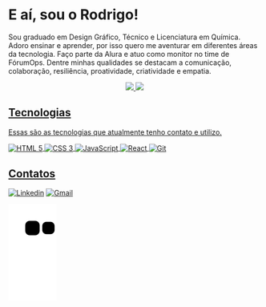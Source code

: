 <h1 align="left">E aí, sou o Rodrigo!</h1>

Sou graduado em Design Gráfico, Técnico e Licenciatura em Química. Adoro ensinar e aprender, por isso quero me aventurar em diferentes áreas da tecnologia. Faço parte da Alura e atuo como monitor no time de FórumOps. Dentre minhas qualidades se destacam a comunicação, colaboração, resiliência, proatividade, criatividade e empatia.

<div align="center">
  <a href="https://github.com/RodrigoHarder">
  <img height="175em" src="https://github-readme-stats.vercel.app/api?username=RodrigoHarder&show_icons=true&theme=react&include_all_commits=true&count_private=true"/> <img height="175em" src="https://github-readme-stats.vercel.app/api/top-langs/?username=RodrigoHarder&layout=compact&langs_count=7&theme=react"/>
</div>

<div>
  <h2>Tecnologias</h2>
  <p>Essas são as tecnologias que atualmente tenho contato e utilizo.</p>
  <p>
    <img align="center" alt="HTML 5" src="https://img.shields.io/badge/HTML5-E34F26?style=for-the-badge&logo=html5&logoColor=white">
    <img align="center" alt="CSS 3" src="https://img.shields.io/badge/CSS3-1572B6?style=for-the-badge&logo=css3&logoColor=white">
    <img align="center" alt="JavaScript" src="https://img.shields.io/badge/JavaScript-323330?style=for-the-badge&logo=javascript&logoColor=F7DF1E">
    <img align="center" alt="React" src="https://img.shields.io/badge/React-20232A?style=for-the-badge&logo=react&logoColor=61DAFB">
    <img align="center" alt="Git" src="https://img.shields.io/badge/GIT-E44C30?style=for-the-badge&logo=git&logoColor=white"> 
  </p>
</div>

## Contatos
<a href="http://www.linkedin.com/in/rodrigo-harder"><img alt="Linkedin" src="https://img.shields.io/badge/LinkedIn-0077B5?style=for-the-badge&logo=linkedin&logoColor=white"></a>
<a href="mailto:rodrigosilvaharder@gmail.com"><img alt="Gmail" src="https://img.shields.io/badge/Gmail-D14836?style=for-the-badge&logo=gmail&logoColor=white"></a>

![Snake animation](https://github.com/RodrigoHarder/RodrigoHarder/blob/output/github-contribution-grid-snake.svg)
